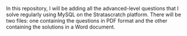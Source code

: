In this repository, I will be adding all the advanced-level questions that I solve regularly using MySQL on the Stratascratch platform. There will be two files: one containing the questions in PDF format and the other containing the solutions in a Word document.
